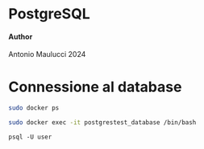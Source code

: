 # PostgreSQL

#### Author

Antonio Maulucci 2024

# Connessione al database

```bash
sudo docker ps
```

```bash
sudo docker exec -it postgrestest_database /bin/bash
```

```shell
psql -U user
```

